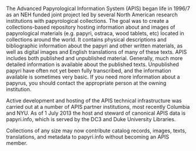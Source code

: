 The Advanced Papyrological Information System (APIS) began life in 1996/7 as an NEH funded joint project led by several North American research institutions with papyrological collections. The goal was to create a collections-based repository hosting information about and images of papyrological materials (e.g. papyri, ostraca, wood tablets, etc) located in collections around the world. It contains physical descriptions and bibliographic information about the papyri and other written materials, as well as digital images and English translations of many of these texts. APIS includes both published and unpublished material. Generally, much more detailed information is available about the published texts. Unpublished papyri have often not yet been fully transcribed, and the information available is sometimes very basic. If you need more information about a papyrus, you should contact the appropriate person at the owning institution.

Active development and hosting of the APIS technical infrastructure was carried out at a number of APIS partner institutions, most recently Columbia and NYU. As of 1 July 2013 the host and steward of canonical APIS data is papyri.info, which is served by the DC3 and Duke University Libraries.

Collections of any size may now contribute catalog records, images, texts, translations, and metadata to papyri.info without becoming an APIS member. 
